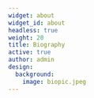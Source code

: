 ```yaml
---
widget: about
widget_id: about
headless: true
weight: 20
title: Biography
active: true
author: admin
design:
  background:
    image: biopic.jpeg
---
```

